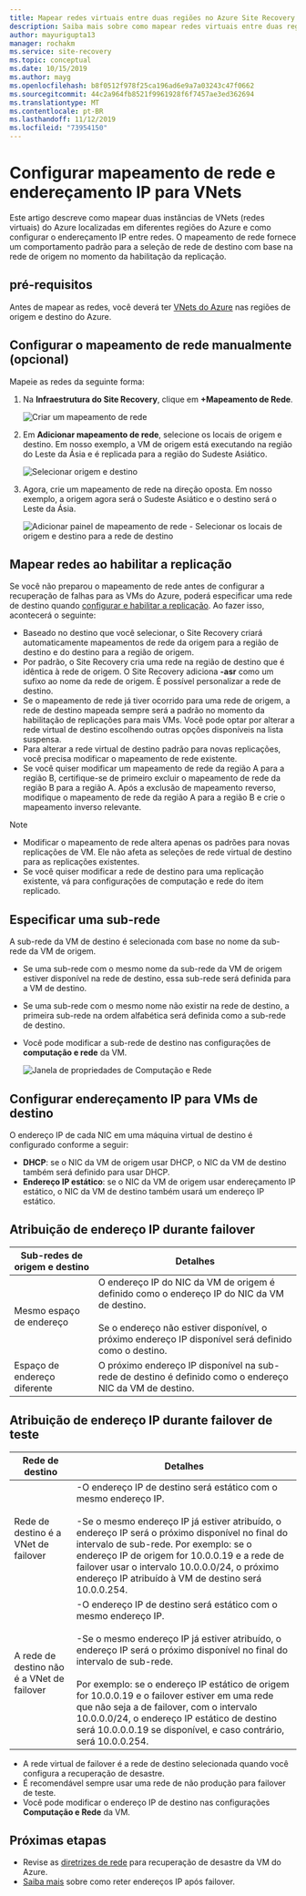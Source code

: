 ```yaml
---
title: Mapear redes virtuais entre duas regiões no Azure Site Recovery
description: Saiba mais sobre como mapear redes virtuais entre duas regiões do Azure para a recuperação de desastre de VM do Azure com o Azure Site Recovery.
author: mayurigupta13
manager: rochakm
ms.service: site-recovery
ms.topic: conceptual
ms.date: 10/15/2019
ms.author: mayg
ms.openlocfilehash: b8f0512f978f25ca196ad6e9a7a03243c47f0662
ms.sourcegitcommit: 44c2a964fb8521f9961928f6f7457ae3ed362694
ms.translationtype: MT
ms.contentlocale: pt-BR
ms.lasthandoff: 11/12/2019
ms.locfileid: "73954150"
---
```

# <a name="set-up-network-mapping-and-ip-addressing-for-vnets"></a>Configurar mapeamento de rede e endereçamento IP para VNets

Este artigo descreve como mapear duas instâncias de VNets (redes virtuais) do Azure localizadas em diferentes regiões do Azure e como configurar o endereçamento IP entre redes. O mapeamento de rede fornece um comportamento padrão para a seleção de rede de destino com base na rede de origem no momento da habilitação da replicação.

## <a name="prerequisites"></a>pré-requisitos

Antes de mapear as redes, você deverá ter [VNets do Azure](../virtual-network/virtual-networks-overview.md) nas regiões de origem e destino do Azure. 

## <a name="set-up-network-mapping-manually-optional"></a>Configurar o mapeamento de rede manualmente (opcional)

Mapeie as redes da seguinte forma:

1. Na **Infraestrutura do Site Recovery**, clique em **+Mapeamento de Rede**.

    ![ Criar um mapeamento de rede](./media/site-recovery-network-mapping-azure-to-azure/network-mapping1.png)

3. Em **Adicionar mapeamento de rede**, selecione os locais de origem e destino. Em nosso exemplo, a VM de origem está executando na região do Leste da Ásia e é replicada para a região do Sudeste Asiático.

    ![Selecionar origem e destino](./media/site-recovery-network-mapping-azure-to-azure/network-mapping2.png)
3. Agora, crie um mapeamento de rede na direção oposta. Em nosso exemplo, a origem agora será o Sudeste Asiático e o destino será o Leste da Ásia.

    ![Adicionar painel de mapeamento de rede - Selecionar os locais de origem e destino para a rede de destino](./media/site-recovery-network-mapping-azure-to-azure/network-mapping3.png)


## <a name="map-networks-when-you-enable-replication"></a>Mapear redes ao habilitar a replicação

Se você não preparou o mapeamento de rede antes de configurar a recuperação de falhas para as VMs do Azure, poderá especificar uma rede de destino quando [configurar e habilitar a replicação](azure-to-azure-how-to-enable-replication.md). Ao fazer isso, acontecerá o seguinte:

- Baseado no destino que você selecionar, o Site Recovery criará automaticamente mapeamentos de rede da origem para a região de destino e do destino para a região de origem.
- Por padrão, o Site Recovery cria uma rede na região de destino que é idêntica à rede de origem. O Site Recovery adiciona **-asr** como um sufixo ao nome da rede de origem. É possível personalizar a rede de destino.
- Se o mapeamento de rede já tiver ocorrido para uma rede de origem, a rede de destino mapeada sempre será a padrão no momento da habilitação de replicações para mais VMs. Você pode optar por alterar a rede virtual de destino escolhendo outras opções disponíveis na lista suspensa. 
- Para alterar a rede virtual de destino padrão para novas replicações, você precisa modificar o mapeamento de rede existente.
- Se você quiser modificar um mapeamento de rede da região A para a região B, certifique-se de primeiro excluir o mapeamento de rede da região B para a região A. Após a exclusão de mapeamento reverso, modifique o mapeamento de rede da região A para a região B e crie o mapeamento inverso relevante.

>[!NOTE]
>* Modificar o mapeamento de rede altera apenas os padrões para novas replicações de VM. Ele não afeta as seleções de rede virtual de destino para as replicações existentes. 
>* Se você quiser modificar a rede de destino para uma replicação existente, vá para configurações de computação e rede do item replicado.

## <a name="specify-a-subnet"></a>Especificar uma sub-rede

A sub-rede da VM de destino é selecionada com base no nome da sub-rede da VM de origem.

- Se uma sub-rede com o mesmo nome da sub-rede da VM de origem estiver disponível na rede de destino, essa sub-rede será definida para a VM de destino.
- Se uma sub-rede com o mesmo nome não existir na rede de destino, a primeira sub-rede na ordem alfabética será definida como a sub-rede de destino.
- Você pode modificar a sub-rede de destino nas configurações de **computação e rede** da VM.

    ![Janela de propriedades de Computação e Rede](./media/site-recovery-network-mapping-azure-to-azure/modify-subnet.png)


## <a name="set-up-ip-addressing-for-target-vms"></a>Configurar endereçamento IP para VMs de destino

O endereço IP de cada NIC em uma máquina virtual de destino é configurado conforme a seguir:

- **DHCP**: se o NIC da VM de origem usar DHCP, o NIC da VM de destino também será definido para usar DHCP.
- **Endereço IP estático**: se o NIC da VM de origem usar endereçamento IP estático, o NIC da VM de destino também usará um endereço IP estático.


## <a name="ip-address-assignment-during-failover"></a>Atribuição de endereço IP durante failover

**Sub-redes de origem e destino** | **Detalhes**
--- | ---
Mesmo espaço de endereço | O endereço IP do NIC da VM de origem é definido como o endereço IP do NIC da VM de destino.<br/><br/> Se o endereço não estiver disponível, o próximo endereço IP disponível será definido como o destino.
Espaço de endereço diferente | O próximo endereço IP disponível na sub-rede de destino é definido como o endereço NIC da VM de destino.



## <a name="ip-address-assignment-during-test-failover"></a>Atribuição de endereço IP durante failover de teste

**Rede de destino** | **Detalhes**
--- | ---
Rede de destino é a VNet de failover | -O endereço IP de destino será estático com o mesmo endereço IP. <br/><br/>  -Se o mesmo endereço IP já estiver atribuído, o endereço IP será o próximo disponível no final do intervalo de sub-rede. Por exemplo: se o endereço IP de origem for 10.0.0.19 e a rede de failover usar o intervalo 10.0.0.0/24, o próximo endereço IP atribuído à VM de destino será 10.0.0.254.
A rede de destino não é a VNet de failover | -O endereço IP de destino será estático com o mesmo endereço IP.<br/><br/>  -Se o mesmo endereço IP já estiver atribuído, o endereço IP será o próximo disponível no final do intervalo de sub-rede.<br/><br/> Por exemplo: se o endereço IP estático de origem for 10.0.0.19 e o failover estiver em uma rede que não seja a de failover, com o intervalo 10.0.0.0/24, o endereço IP estático de destino será 10.0.0.0.19 se disponível, e caso contrário, será 10.0.0.254.

- A rede virtual de failover é a rede de destino selecionada quando você configura a recuperação de desastre.
- É recomendável sempre usar uma rede de não produção para failover de teste.
- Você pode modificar o endereço IP de destino nas configurações **Computação e Rede** da VM.


## <a name="next-steps"></a>Próximas etapas

- Revise as [diretrizes de rede](site-recovery-azure-to-azure-networking-guidance.md) para recuperação de desastre da VM do Azure.
- [Saiba mais](site-recovery-retain-ip-azure-vm-failover.md) sobre como reter endereços IP após failover.
